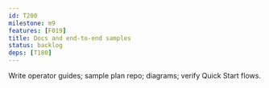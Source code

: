 ```yaml
---
id: T200
milestone: m9
features: [F019]
title: Docs and end-to-end samples
status: backlog
deps: [T180]
---
```


Write operator guides; sample plan repo; diagrams; verify Quick Start flows.
